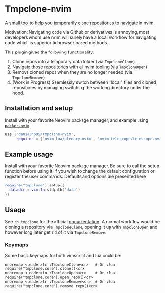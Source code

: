# Tmpclone-nvim

A small tool to help you temporarily clone repositories to navigate in nvim.

Motivation: Navigating code via Github or derivatives is annoying, most developers whom
use nvim will surely have a local workflow for navigating code which is superior to
browser based methods.

This plugin gives the following functionality:
  1. Clone repos into a temporary data folder (via `TmpcloneClone`)
  2. Navigate those repositories with all nvim tooling (via `TmpcloneOpen`)
  3. Remove cloned repos when they are no longer needed (via `TmpcloneRemove`)
  4. (Work in Progress) Seemlessly switch between "local" files and cloned repositories by managing switching the working directory under the hood.

## Installation and setup

Install with your favorite Neovim package manager, and example using
[`packer.nvim`](https://github.com/wbthomason/packer.nvim).

```lua
use {'danielhp95/tmpclone-nvim',
     requires = {'nvim-lua/plenary.nvim', 'nvim-telescope/telescope.nvim'},
```

## Example usage

Install with your favorite Neovim package manager. Be sure to call the setup function before using it.
if you wish to change the default configuration or register the user commands. Defaults and options
are presented here

```lua
require("tmpclone").setup({
  datadir = vim.fn.stdpath('data')
})
```

## Usage

See `:h tmpclone` for the official [documentation](./doc/tmpclone.txt). A normal workflow would
be cloning a repository via `TmpcloneClone`, opening it up with `TmpcloneOpen` and however long later
get rid of it via `TmpcloneRemove`.

### Keymaps

Some basic keymaps for both vimscript and lua could be:

```vim
nnoremap <leader>tc :TmpcloneClone<cr>   # Or :lua require("tmpclone.core").clone()<cr>
nnoremap <leader>to :TmpcloneOpen<cr>    # Or :lua require("tmpclone.core").open_repo()<cr>
nnoremap <leader>tr :TmpcloneRemove<cr>  # Or :lua require("tmpclone.core").remove_repo()<cr>
```
